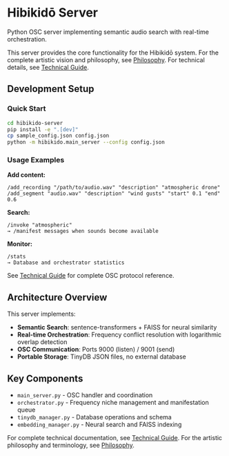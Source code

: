 # Hibikidō Server

Python OSC server implementing semantic audio search with real-time orchestration.

This server provides the core functionality for the Hibikidō system. For the complete artistic vision and philosophy, see [Philosophy](../docs/PHILOSOPHY.md). For technical details, see [Technical Guide](../docs/TECHNICAL_GUIDE.md).

## Development Setup

### Quick Start
```bash
cd hibikido-server
pip install -e ".[dev]"
cp sample_config.json config.json
python -m hibikido.main_server --config config.json
```

### Usage Examples

**Add content:**
```
/add_recording "/path/to/audio.wav" "description" "atmospheric drone"
/add_segment "audio.wav" "description" "wind gusts" "start" 0.1 "end" 0.6
```

**Search:**
```
/invoke "atmospheric"
→ /manifest messages when sounds become available
```

**Monitor:**
```
/stats
→ Database and orchestrator statistics
```

See [Technical Guide](../docs/TECHNICAL_GUIDE.md) for complete OSC protocol reference.

## Architecture Overview

This server implements:
- **Semantic Search**: sentence-transformers + FAISS for neural similarity
- **Real-time Orchestration**: Frequency conflict resolution with logarithmic overlap detection  
- **OSC Communication**: Ports 9000 (listen) / 9001 (send)
- **Portable Storage**: TinyDB JSON files, no external database

## Key Components

- `main_server.py` - OSC handler and coordination
- `orchestrator.py` - Frequency niche management and manifestation queue
- `tinydb_manager.py` - Database operations and schema
- `embedding_manager.py` - Neural search and FAISS indexing

For complete technical documentation, see [Technical Guide](../docs/TECHNICAL_GUIDE.md).
For the artistic philosophy and terminology, see [Philosophy](../docs/PHILOSOPHY.md).

